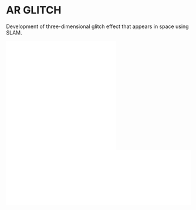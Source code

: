 # AR GLITCH

Development of three-dimensional glitch effect that appears in space using SLAM.


<div class="video">
<iframe src="//player.vimeo.com/video/314956692" frameborder="0" webkitAllowFullScreen mozallowfullscreen allowFullScreen></iframe>
</div>

<div class="video">
<iframe src="//player.vimeo.com/video/298317892" frameborder="0" webkitAllowFullScreen mozallowfullscreen allowFullScreen></iframe>
</div>

<div class="video">
<iframe src="//player.vimeo.com/video/298317892" width="100%" frameborder="0" webkitAllowFullScreen mozallowfullscreen allowFullScreen></iframe>
</div>
